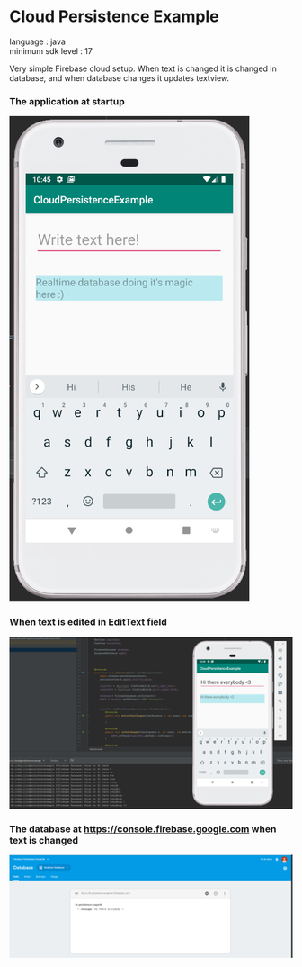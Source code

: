# Cloud Persistence Example

language : java <br>
minimum sdk level : 17

Very simple Firebase cloud setup. When text is changed it is changed in database, and when database changes it updates textview. 

### The application at startup <br>
![alt text](https://github.com/Cosby1992/CloudPersistenceExample/blob/master/app/src/main/java/screenshots/Udklip(1).PNG "Logo Title Text 1")

### When text is edited in EditText field <br>
![alt text](https://github.com/Cosby1992/CloudPersistenceExample/blob/master/app/src/main/java/screenshots/Udklip.PNG "Logo Title Text 1")

### The database at https://console.firebase.google.com when text is changed <br>
![alt text](https://github.com/Cosby1992/CloudPersistenceExample/blob/master/app/src/main/java/screenshots/Udklip(2).PNG "Logo Title Text 1")
